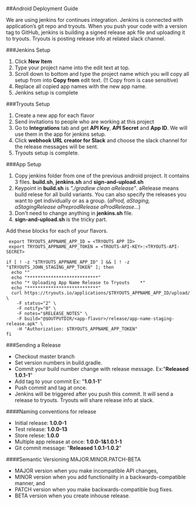 ##Android Deployment Guide 

We are using jenkins for continues integration. Jenkins  is connected with application’s git repo and tryouts. When you push your code with a version tag to GitHub, jenkins is building a signed release apk file and uploading it to tryouts. Tryouts is posting release info at related slack channel. 

###Jenkins Setup

1. Click **New Item**
2. Type your project name into the edit text at top.
3. Scroll down to bottom and type the project name which you will copy all setup from into **Copy from** edit text.  (!! Copy from is case sensitive)
4. Replace all copied app names with the new app name. 
5. Jenkins setup is complete

###Tryouts Setup

1. Create a new app for each flavor
2. Send invitations to people who are working at this project
3. Go to **Integrations** tab and get  **API Key**, **API Secret** and **App ID**. We will use them in the app for jenkins setup.
4. Click **webhook URL creator for Slack** and choose the slack channel for the release messages will be sent. 
5. Tryouts setup is complete.

###App Setup

1. Copy jenkins folder from one of the previous android project. It contains 3 files. **build.sh**, **jenkins.sh** and **sign-and-upload.sh**
2. Keypoint in **build.sh** is *"./gradlew clean aRelease"*. aRelease means build relese for all build variants. You can also specify the releases you want to get individually or as a group. (*aProd, aStaging, aStagingRelease aPreprodRelease aProdRelease...*)
3. Don't need to change anything in **jenkins.sh** file.
4. **sign-and-upload.sh** is the tricky part.

Add these blocks for each of your flavors.

```
 export TRYOUTS_APPNAME_APP_ID = <TRYOUTS APP ID>
 export TRYOUTS_APPNAME_APP_TOKEN = <TROUTS-API-KEY>:<TRYOUTS-API-SECRET>
```

```
if [ ! -z "$TRYOUTS_APPNAME_APP_ID" ] && [ ! -z "$TRYOUTS_JOHN_STAGING_APP_TOKEN" ]; then
  echo ""
  echo "***************************"
  echo "* Uploading App Name Release to Tryouts    *"
  echo "***************************"
  curl https://tryouts.io/applications/$TRYOUTS_APPNAME_APP_ID/upload/ \
    -F status="2" \
    -F notify="0" \
    -F notes="$RELEASE_NOTES" \
    -F build="@$OUTPUTDIR/<app-flavor>/release/app-name-staging-release.apk" \
    -H "Authorization: $TRYOUTS_APPNAME_APP_TOKEN"
fi
```

###Sending a Release

- Checkout master branch
- Set version numbers in build.gradle. 
- Commit your build number change with release message. Ex:"**Released 1.0.1-1**"
- Add tag to your commit Ex: "**1.0.1-1**"
- Push commit and tag at once. 
- Jenkins will be triggered after you push this commit. It will send a release to tryouts. Tryouts will share release info at slack. 

####Naming conventions for release

- Initial release: **1.0.0-1**
- Test release: **1.0.0-13**
- Store relese: **1.0.0**
- Multiple app release at once: **1.0.0-1&1.0.1-1**
- Git commit message: "**Released 1.0.1-1.0.2**"

####Semantic Versioning
MAJOR.MINOR.PATCH-BETA

- MAJOR version when you make incompatible API changes,
- MINOR version when you add functionality in a backwards-compatible manner, and
- PATCH version when you make backwards-compatible bug fixes.
- BETA version when you create inhouse release.
